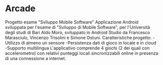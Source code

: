# Arcade
Progetto esame "Sviluppo Mobile Software"
Applicazione Android sviluppata per l'esame di "Sviluppo di Mobile Software", per l'Università degli studi di Bari Aldo Moro, sviluppato in Android Studio da Francesco Marasciulo, Vincenzo Trisolini e Simone Ostuni.
Caratteristiche progetto:
-Utilizzo di almeno un sensore
-Persistenza dati di gioco in locale e in cloud
-Supporto multilingua
L'applicativo comprende 4 giochi (2 dei quali con accelerometro) con relativi punteggi locali sincronizzabili online in presenza di una connessione a internet.
